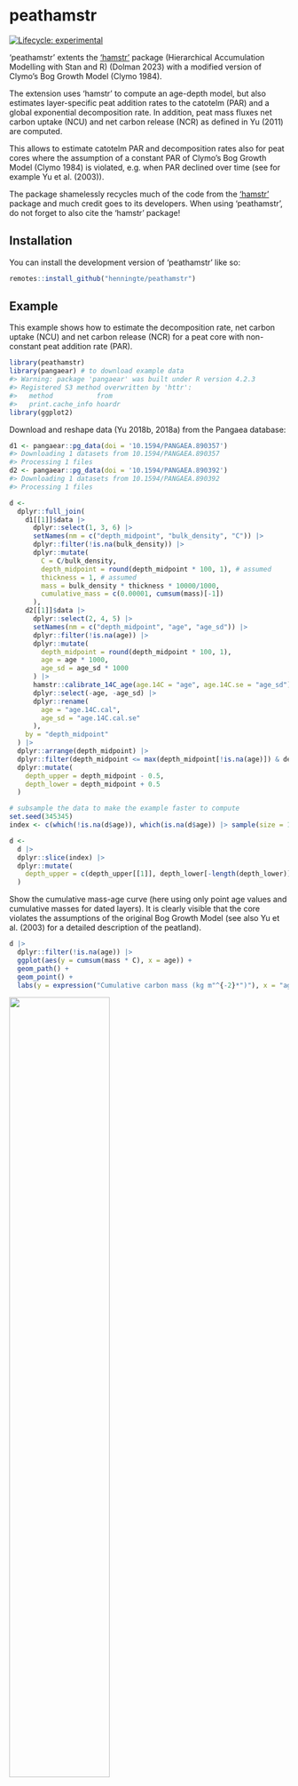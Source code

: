 
<!-- README.md is generated from README.Rmd. Please edit that file -->

# peathamstr

<!-- badges: start -->

[![Lifecycle:
experimental](https://img.shields.io/badge/lifecycle-experimental-orange.svg)](https://lifecycle.r-lib.org/articles/stages.html#experimental)
<!-- badges: end -->

‘peathamstr’ extents the
[‘hamstr’](https://github.com/EarthSystemDiagnostics/hamstr) package
(Hierarchical Accumulation Modelling with Stan and R) (Dolman 2023) with
a modified version of Clymo’s Bog Growth Model (Clymo 1984).

The extension uses ‘hamstr’ to compute an age-depth model, but also
estimates layer-specific peat addition rates to the catotelm (PAR) and a
global exponential decomposition rate. In addition, peat mass fluxes net
carbon uptake (NCU) and net carbon release (NCR) as defined in Yu (2011)
are computed.

This allows to estimate catotelm PAR and decomposition rates also for
peat cores where the assumption of a constant PAR of Clymo’s Bog Growth
Model (Clymo 1984) is violated, e.g. when PAR declined over time (see
for example Yu et al. (2003)).

The package shamelessly recycles much of the code from the
[‘hamstr’](https://github.com/EarthSystemDiagnostics/hamstr) package and
much credit goes to its developers. When using ‘peathamstr’, do not
forget to also cite the ‘hamstr’ package!

## Installation

You can install the development version of ‘peathamstr’ like so:

``` r
remotes::install_github("henningte/peathamstr")
```

## Example

This example shows how to estimate the decomposition rate, net carbon
uptake (NCU) and net carbon release (NCR) for a peat core with
non-constant peat addition rate (PAR).

``` r
library(peathamstr)
library(pangaear) # to download example data
#> Warning: package 'pangaear' was built under R version 4.2.3
#> Registered S3 method overwritten by 'httr':
#>   method           from  
#>   print.cache_info hoardr
library(ggplot2)
```

Download and reshape data (Yu 2018b, 2018a) from the Pangaea database:

``` r
d1 <- pangaear::pg_data(doi = '10.1594/PANGAEA.890357')
#> Downloading 1 datasets from 10.1594/PANGAEA.890357
#> Processing 1 files
d2 <- pangaear::pg_data(doi = '10.1594/PANGAEA.890392')
#> Downloading 1 datasets from 10.1594/PANGAEA.890392
#> Processing 1 files

d <- 
  dplyr::full_join(
    d1[[1]]$data |>
      dplyr::select(1, 3, 6) |>
      setNames(nm = c("depth_midpoint", "bulk_density", "C")) |>
      dplyr::filter(!is.na(bulk_density)) |>
      dplyr::mutate(
        C = C/bulk_density,
        depth_midpoint = round(depth_midpoint * 100, 1), # assumed
        thickness = 1, # assumed
        mass = bulk_density * thickness * 10000/1000,
        cumulative_mass = c(0.00001, cumsum(mass)[-1])
      ),
    d2[[1]]$data |>
      dplyr::select(2, 4, 5) |>
      setNames(nm = c("depth_midpoint", "age", "age_sd")) |>
      dplyr::filter(!is.na(age)) |>
      dplyr::mutate(
        depth_midpoint = round(depth_midpoint * 100, 1),
        age = age * 1000,
        age_sd = age_sd * 1000
      ) |>
      hamstr::calibrate_14C_age(age.14C = "age", age.14C.se = "age_sd") |>
      dplyr::select(-age, -age_sd) |>
      dplyr::rename(
        age = "age.14C.cal",
        age_sd = "age.14C.cal.se"
      ),
    by = "depth_midpoint"
  ) |>
  dplyr::arrange(depth_midpoint) |>
  dplyr::filter(depth_midpoint <= max(depth_midpoint[!is.na(age)]) & depth_midpoint >= 44) |>
  dplyr::mutate(
    depth_upper = depth_midpoint - 0.5,
    depth_lower = depth_midpoint + 0.5
  )

# subsample the data to make the example faster to compute
set.seed(345345)
index <- c(which(!is.na(d$age)), which(is.na(d$age)) |> sample(size = 150, replace = FALSE)) |> sort()

d <- 
  d |>
  dplyr::slice(index) |>
  dplyr::mutate(
    depth_upper = c(depth_upper[[1]], depth_lower[-length(depth_lower)]) 
  )
```

Show the cumulative mass-age curve (here using only point age values and
cumulative masses for dated layers). It is clearly visible that the core
violates the assumptions of the original Bog Growth Model (see also Yu
et al. (2003) for a detailed description of the peatland).

``` r
d |>
  dplyr::filter(!is.na(age)) |>
  ggplot(aes(y = cumsum(mass * C), x = age)) +
  geom_path() +
  geom_point() +
  labs(y = expression("Cumulative carbon mass (kg m"^{-2}*")"), x = "age (yr BP)")
```

<img src="man/figures/README-example-3-1.png" width="60%" />

Estimate the posterior distribution (computes the age-depth model and
fits the modified Clymo model with PAR varying over time).

``` r
fit_1 <- 
  peat_hamstr(
    depth = 
      d |> 
      dplyr::filter(!is.na(age)) |> 
      dplyr::pull(depth_midpoint),
    obs_age =
      d |> 
      dplyr::filter(!is.na(age)) |> 
      dplyr::pull(age),
    obs_err = 
      d |> 
      dplyr::filter(!is.na(age)) |> 
      dplyr::pull(age_sd),
    cumulative_mass = 
      d |> 
      dplyr::filter(!is.na(cumulative_mass)) |> 
      dplyr::slice(-1) |> 
      dplyr::pull(cumulative_mass),
    cumulative_mass0 = d$cumulative_mass[[1]],
    depth2 =
      d |> 
      dplyr::filter(!is.na(cumulative_mass)) |> 
      dplyr::slice(-1) |> 
      dplyr::pull(depth_midpoint),
    depth2_upper =
      d |> 
      dplyr::filter(!is.na(cumulative_mass)) |> 
      dplyr::slice(-1) |> 
      dplyr::pull(depth_upper),
    depth2_lower =
      d |> 
      dplyr::filter(!is.na(cumulative_mass)) |> 
      dplyr::slice(-1) |> 
      dplyr::pull(depth_lower),
    min_age = 0,
    # the seed argument for the sampler is set here so that
    # this example always returns the same numerical result
    stan_sampler_args = 
      list(
        seed = 34564, 
        chains = 4, 
        iter = 4000, 
        cores = 4, 
        control = list(max_treedepth = 12)
      )
  )
#> Warning in validityMethod(object): The following variables have undefined
#> values: nmu_rep[126],The following variables have undefined values:
#> nmu_rep[127],The following variables have undefined values: nmu_rep[128],The
#> following variables have undefined values: nmu_rep[129],The following
#> variables have undefined values: nmu_rep[130],The following variables have
#> undefined values: nmu_rep[131],The following variables have undefined values:
#> nmu_rep[132],The following variables have undefined values: nmu_rep[133],The
#> following variables have undefined values: nmu_rep[134],The following
#> variables have undefined values: nmu_rep[135],The following variables have
#> undefined values: nmu_rep[136],The following variables have undefined values:
#> nmu_rep[137],The following variables have undefined values: nmu_rep[138],The
#> following variables have undefined values: nmu_rep[139],The following
#> variables have undefined values: nmu_rep[140],The following variables have
#> undefined values: nmu_rep[141],The following variables have undefined values:
#> nmu_rep[142],The following variables have undefined values: nmu_rep[143],The
#> following variables have undefined values: nmu_rep[144],The following
#> variables have undefined values: nmu_rep[145],The following variables have
#> undefined values: nmu_rep[146],The following variables have undefined values:
#> nmu_rep[147],The following variables have undefined values: nmu_rep[148],The
#> following variables have undefined values: nmu_rep[149],The following
#> variables have undefined values: nmu_rep[150],The following variables have
#> undefined values: nmu_rep[151],The following variables have undefined values:
#> nmu_rep[152],The following variables have undefined values: nmu_rep[153],The
#> following variables have undefined values: nmu_rep[154],The following
#> variables have undefined values: nmu_rep[155],The following variables have
#> undefined values: nmu_rep[156],The following variables have undefined values:
#> nmu_rep[157],The following variables have undefined values: nmu_rep[158],The
#> following variables have undefined values: nmu_rep[159],The following
#> variables have undefined values: nmu_rep[160],The following variables have
#> undefined values: nmu_rep[161],The following variables have undefined values:
#> nmu_rep[162],The following variables have undefined values: nmu_rep[163],The
#> following variables have undefined values: nmu_rep[164],The following
#> variables have undefined values: nmu_rep[165],The following variables have
#> undefined values: nmu_rep[166],The following variables have undefined values:
#> nmu_rep[167],The following variables have undefined values: nmu_rep[168],The
#> following variables have undefined values: nmu_rep[169],The following
#> variables have undefined values: nmu_rep[170],The following variables have
#> undefined values: nmu_rep[171],The following variables have undefined values:
#> nmu_rep[172],The following variables have undefined values: nmu_rep[173],The
#> following variables have undefined values: nmu_rep[174],The following
#> variables have undefined values: nmu_rep[175],The following variables have
#> undefined values: nmu_rep[176],The following variables have undefined values:
#> nmu_rep[177],The following variables have undefined values: nmu_rep[178],The
#> following variables have undefined values: nmu_rep[179],The following
#> variables have undefined values: nmu_rep[180],The following variables have
#> undefined values: nmu_rep[181],The following variables have undefined values:
#> nmu_rep[182],The following variables have undefined values: nmu_rep[183],The
#> following variables have undefined values: nmu_rep[184],The following
#> variables have undefined values: nmu_rep[185],The following variables have
#> undefined values: nmu_rep[186],The following variables have undefined values:
#> nmu_rep[187],The following variables have undefined values: nmu_rep[188],The
#> following variables have undefined values: nmu_rep[189],The following
#> variables have undefined values: nmu_rep[190],The following variables have
#> undefined values: nmu_rep[191],The following variables have undefined values:
#> nmu_rep[192],The following variables have undefined values: nmu_rep[193],The
#> following variables have undefined values: nmu_rep[194],The following
#> variables have undefined values: nmu_rep[195],The following variables have
#> undefined values: nmu_rep[196],The following variables have undefined values:
#> nmu_rep[197],The following variables have undefined values: nmu_rep[198],The
#> following variables have undefined values: nmu_rep[199],The following
#> variables have undefined values: nmu_rep[200],The following variables have
#> undefined values: nmu_rep[201],The following variables have undefined values:
#> nmu_rep[202],The following variables have undefined values: nmu_rep[203],The
#> following variables have undefined values: nmu_rep[204],The following
#> variables have undefined values: nmu_rep[205],The following variables have
#> undefined values: nmu_rep[206],The following variables have undefined values:
#> nmu_rep[207],The following variables have undefined values: nmu_rep[208],The
#> following variables have undefined values: nmu_rep[209],The following
#> variables have undefined values: nmu_rep[210],The following variables have
#> undefined values: nmu_rep[211],The following variables have undefined values:
#> nmu_rep[212],The following variables have undefined values: nmu_rep[213],The
#> following variables have undefined values: nmu_rep[214],The following
#> variables have undefined values: nmu_rep[215],The following variables have
#> undefined values: nmu_rep[216],The following variables have undefined values:
#> nmu_rep[217],The following variables have undefined values: nmu_rep[218],The
#> following variables have undefined values: nmu_rep[219],The following
#> variables have undefined values: nmu_rep[220],The following variables have
#> undefined values: nmu_rep[221],The following variables have undefined values:
#> nmu_rep[222],The following variables have undefined values: nmu_rep[223],The
#> following variables have undefined values: nmu_rep[224],The following
#> variables have undefined values: nmu_rep[225],The following variables have
#> undefined values: nmu_rep[226],The following variables have undefined values:
#> nmu_rep[227],The following variables have undefined values: nmu_rep[228],The
#> following variables have undefined values: nmu_rep[229],The following
#> variables have undefined values: nmu_rep[230],The following variables have
#> undefined values: nmu_rep[231],The following variables have undefined values:
#> nmu_rep[232],The following variables have undefined values: nmu_rep[233],The
#> following variables have undefined values: nmu_rep[234],The following
#> variables have undefined values: nmu_rep[235],The following variables have
#> undefined values: nmu_rep[236],The following variables have undefined values:
#> nmu_rep[237],The following variables have undefined values: nmu_rep[238],The
#> following variables have undefined values: nmu_rep[239],The following
#> variables have undefined values: nmu_rep[240],The following variables have
#> undefined values: nmu_rep[241],The following variables have undefined values:
#> nmu_rep[242],The following variables have undefined values: nmu_rep[243],The
#> following variables have undefined values: nmu_rep[244],The following
#> variables have undefined values: nmu_rep[245],The following variables have
#> undefined values: nmu_rep[246],The following variables have undefined values:
#> nmu_rep[247],The following variables have undefined values: nmu_rep[248],The
#> following variables have undefined values: nmu_rep[249],The following
#> variables have undefined values: nmu_rep[250],The following variables have
#> undefined values: nmu_rep[251],The following variables have undefined values:
#> nmu_rep[252],The following variables have undefined values: nmu_rep[253],The
#> following variables have undefined values: nmu_rep[254],The following
#> variables have undefined values: nmu_rep[255],The following variables have
#> undefined values: nmu_rep[256],The following variables have undefined values:
#> nmr_rep[134],The following variables have undefined values: nmr_rep[135],The
#> following variables have undefined values: nmr_rep[136],The following va
#> Warning: There were 1 divergent transitions after warmup. See
#> https://mc-stan.org/misc/warnings.html#divergent-transitions-after-warmup
#> to find out why this is a problem and how to eliminate them.
#> Warning: Examine the pairs() plot to diagnose sampling problems
#> Warning: Bulk Effective Samples Size (ESS) is too low, indicating posterior means and medians may be unreliable.
#> Running the chains for more iterations may help. See
#> https://mc-stan.org/misc/warnings.html#bulk-ess
```

Show the age-depth model (this is the same function as in the original
‘hamstr’ package):

``` r
plot(fit_1, type = "default")
```

<img src="man/figures/README-example-5-1.png" width="100%" />

Show estimated and measured cumulative masses versus depth:

``` r
# plot(fit_1, type = "cumulative_mass_profile")
plot(
  fit_1, 
  type = "cumulative_carbon_mass_profile", 
  carbon_content = 
    d |> 
    dplyr::filter(!is.na(cumulative_mass)) |> 
    dplyr::slice(-1) |> 
    dplyr::pull(C)
)
#> Warning in get_posterior_cumulative_carbon_mass(object = object, depth =
#> depth, : * Cumulative carbon contents start at 0 for the first measured layer.
#> Warning in get_posterior_cumulative_carbon_mass(object = object, depth =
#> depth, : * Measured layers do not cover completely modeled layers (are not
#> contiguous). This results in `NA` carbon contents. `NA` carbon contents are
#> filled in order to compute cumulative carbon masses.
```

<img src="man/figures/README-example-6-1.png" width="60%" style="display: block; margin: auto;" />

Plot a histogram of the estimate exponential decomposition rate:

``` r
as.data.frame(fit_1$fit, pars = "clymo_alpha") |>
  ggplot(aes(x = clymo_alpha)) +
  geom_histogram(bins = 30) +
  labs(y = "Count", x = expression(alpha~"("*yr^{-1}*")"))
```

<img src="man/figures/README-example-7-1.png" width="60%" style="display: block; margin: auto;" />

Plot net carbon uptake (NCU) and net carbon release (NCR). Gaps in
default plots are due to incomplete coverage of modeled depth layers by
measured depth layers:

``` r
p1 <- 
  plot(
  fit_1, 
  type = "carbon_fluxes", 
  carbon_content = 
    d |> 
    dplyr::filter(!is.na(cumulative_mass)) |> 
    dplyr::slice(-1) |> 
    dplyr::pull(C)
)

p1
```

<img src="man/figures/README-example-8-1.png" width="100%" style="display: block; margin: auto;" />

To add apparent carbon accumulation rates (aCAR), you can add:

``` r
d_acar <- 
  predict(
        object = fit_1, 
        type = "apparent_carbon_accumulation_rates", 
        depth = "data", 
        carbon_content = d |> 
          dplyr::filter(!is.na(cumulative_mass)) |> 
          dplyr::slice(-1) |> 
          dplyr::pull(C)
      ) |>
  dplyr::group_by(depth_lower) |>
  dplyr::summarise(
    mean = mean(acar, na.rm = TRUE),
    `2.5%` = quantile(acar, probs = 0.025, na.rm = TRUE),
    `97.5%` = quantile(acar, probs = 0.975, na.rm = TRUE),
    age = mean(age_lower, na.rm = TRUE),
    .groups = "drop"
  )

p1 +
  geom_ribbon(data = d_acar, aes(x = age, ymin = `2.5%`, ymax = `97.5%`), color = NA, fill = "grey", alpha = 0.3) +
  geom_path(data = d_acar, aes(x = age, y = mean))
#> Warning: Removed 1 row(s) containing missing values (geom_path).
```

<img src="man/figures/README-example-9-1.png" width="100%" style="display: block; margin: auto;" />

Plot for net mass uptake (NMU) and net mass release (NMR) can also be
created:

``` r
plot(fit_1, type = "mass_fluxes")
```

<img src="man/figures/README-example-10-1.png" width="100%" style="display: block; margin: auto;" />

# References

<div id="refs" class="references csl-bib-body hanging-indent">

<div id="ref-Clymo.1984" class="csl-entry">

Clymo, R S. 1984. “The Limits to Peat Bog Growth.” *Philosophical
Transactions of the Royal Society of London. Series B, Biological
Sciences* 303 (1117): 51.

</div>

<div id="ref-Dolman.2023" class="csl-entry">

Dolman, Andrew. 2023. “<span class="nocase">hamstr</span>: Hierarchical
Accumulation Modelling with Stan and R.”

</div>

<div id="ref-Yu.2011" class="csl-entry">

Yu, Zicheng. 2011. “Holocene Carbon Flux Histories of the World’s
Peatlands: Global Carbon-Cycle Implications.” *The Holocene* 21 (5):
761–74. <https://doi.org/10.1177/0959683610386982>.

</div>

<div id="ref-Yu.2018a" class="csl-entry">

———. 2018a. “Age Determination of Upper\_Pinto Peat Core.” PANGAEA.
<https://doi.org/10.1594/PANGAEA.890392>.

</div>

<div id="ref-Yu.2018" class="csl-entry">

———. 2018b. “Geochemistry of Upper\_Pinto Peat Core.” PANGAEA.
<https://doi.org/10.1594/PANGAEA.890357>.

</div>

<div id="ref-Yu.2003" class="csl-entry">

Yu, Zicheng, Dale H Vitt, Ian D Campbell, and Michael J Apps. 2003.
“Understanding Holocene Peat Accumulation Pattern of Continental Fens in
Western Canada.” *Can. J. Bot.* 81: 16.

</div>

</div>
